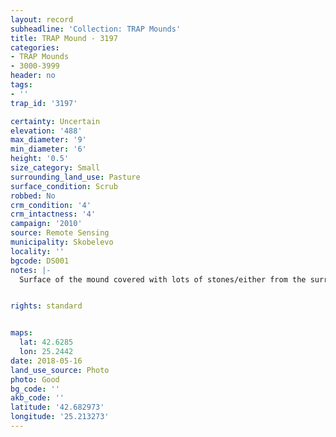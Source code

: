 ```yaml
---
layout: record
subheadline: 'Collection: TRAP Mounds'
title: TRAP Mound - 3197
categories:
- TRAP Mounds
- 3000-3999
header: no
tags:
- ''
trap_id: '3197'

certainty: Uncertain
elevation: '488'
max_diameter: '9'
min_diameter: '6'
height: '0.5'
size_category: Small
surrounding_land_use: Pasture
surface_condition: Scrub
robbed: No
crm_condition: '4'
crm_intactness: '4'
campaign: '2010'
source: Remote Sensing
municipality: Skobelevo
locality: ''
bgcode: DS001
notes: |-
  Surface of the mound covered with lots of stones/either from the surrounding pasture or from the mound.


rights: standard


maps:
  lat: 42.6285
  lon: 25.2442
date: 2018-05-16
land_use_source: Photo
photo: Good
bg_code: ''
akb_code: ''
latitude: '42.682973'
longitude: '25.213273'
---
```

